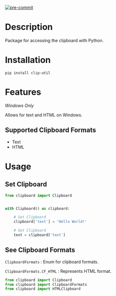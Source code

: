 [![pre-commit](https://img.shields.io/badge/pre--commit-enabled-brightgreen?logo=pre-commit&logoColor=white)](https://github.com/pre-commit/pre-commit)

# Description

Package for accessing the clipboard with Python.

# Installation

`pip install clip-util`

# Features

_Windows Only_

Allows for text and HTML on Windows.

## Supported Clipboard Formats

* Text
* HTML

# Usage

## Set Clipboard

``` python
from clipboard import Clipboard


with Clipboard() as clipboard:

    # Set Clipboard
    clipboard['text'] = 'Hello World!'

    # Get Clipboard
    text = clipboard['text']
```

<!-- BUG
clipboard = Clipboard()

clipboard['txt'] = 'Hello There.'
clipboard['html'] = '<h1>Hello World</h1>'

clipboard.set_clipboard('Hey?')
data: str = clipboard.get_clipboard()
-->

## See Clipboard Formats

`ClipboardFormats`
: Enum for clipboard formats.

`ClipboardFormats.CF_HTML`
: Represents HTML format.

``` python
from clipboard import Clipboard
from clipboard import ClipboardFormats
from clipboard import HTMLClipboard
```
